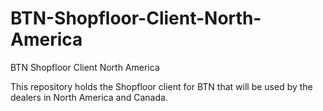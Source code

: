 # BTN-Shopfloor-Client-North-America
BTN Shopfloor Client North America

This repository holds the Shopfloor client for BTN that will be used by the dealers in North America and Canada.
